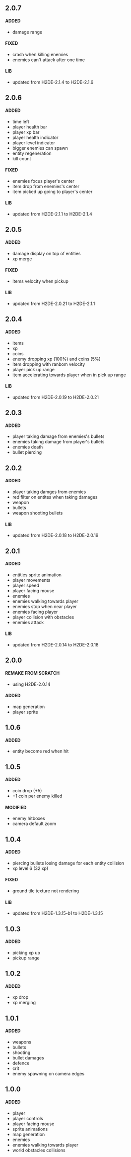 ## 2.0.7
#### ADDED
- damage range
#### FIXED
- crash when killing enemies
- enemies can't attack after one time
#### LIB
- updated from H2DE-2.1.4 to H2DE-2.1.6

## 2.0.6
#### ADDED
- time left
- player health bar
- player xp bar
- player health indicator
- player level indicator
- bigger enemies can spawn
- entity regeneration
- kill count
#### FIXED
- enemies focus player's center
- item drop from enemies's center
- item picked up going to player's center
#### LIB
- updated from H2DE-2.1.1 to H2DE-2.1.4

## 2.0.5
#### ADDED
- damage display on top of entities
- xp merge
#### FIXED
- items velocity when pickup
#### LIB
- updated from H2DE-2.0.21 to H2DE-2.1.1

## 2.0.4
#### ADDED
- items
- xp
- coins
- enemy dropping xp (100%) and coins (5%)
- item dropping with ranbom velocity
- player pick up range
- item accelerating towards player when in pick up range
#### LIB
- updated from H2DE-2.0.19 to H2DE-2.0.21

## 2.0.3
#### ADDED
- player taking damage from enemies's bullets
- enemies taking damage from player's bullets
- enemies death
- bullet piercing

## 2.0.2
#### ADDED
- player taking damges from enemies
- red filter on entites when taking damages
- weapon
- bullets
- weapon shooting bullets
#### LIB
- updated from H2DE-2.0.18 to H2DE-2.0.19

## 2.0.1
#### ADDED
- entities sprite animation
- player movements
- player speed
- player facing mouse
- enemies
- enemies walking towards player
- enemies stop when near player
- enemies facing player
- player collision with obstacles
- enemies attack
#### LIB
- updated from H2DE-2.0.14 to H2DE-2.0.18

## 2.0.0
#### REMAKE FROM SCRATCH
- using H2DE-2.0.14
#### ADDED
- map generation
- player sprite

## 1.0.6
#### ADDED
- entity become red when hit

## 1.0.5
#### ADDED
- coin drop (+5)
- +1 coin per enemy killed
#### MODIFIED
- enemy hitboxes
- camera default zoom

## 1.0.4
#### ADDED
- piercing bullets losing damage for each entity collision
- xp level 6 (32 xp)
#### FIXED
- ground tile texture not rendering
#### LIB
- updated from H2DE-1.3.15-b1 to H2DE-1.3.15

## 1.0.3
#### ADDED
- picking xp up
- pickup range

## 1.0.2
#### ADDED
- xp drop
- xp merging

## 1.0.1
#### ADDED
- weapons
- bullets
- shooting
- bullet damages
- defence
- crit
- enemy spawning on camera edges

## 1.0.0
#### ADDED
- player
- player controls
- player facing mouse
- sprite animations
- map generation
- enemies
- enemies walking towards player
- world obstacles collisions
